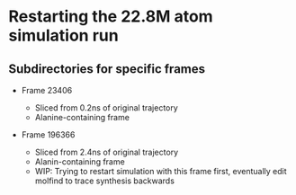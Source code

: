# Restarting the 22.8M atom simulation run

## Subdirectories for specific frames

* Frame 23406
  * Sliced from 0.2ns of original trajectory
  * Alanine-containing frame

* Frame 196366
  * Sliced from 2.4ns of original trajectory
  * Alanin-containing frame
  * WIP: Trying to restart simulation with this frame first, eventually edit molfind to trace synthesis backwards
